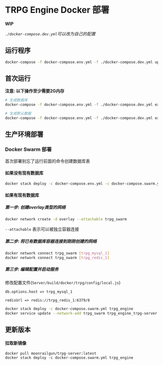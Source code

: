 # TRPG Engine Docker 部署

**WIP**

*`./docker-compose.dev.yml`可以改为自己的配置*

## 运行程序
```bash
docker-compose -f docker-compose.env.yml -f ./docker-compose.dev.yml up -d
```

## 首次运行

**注意: 以下操作至少需要2G内存**

```bash
# 生成数据库
docker-compose -f docker-compose.env.yml -f ./docker-compose.dev.yml exec trpg-server npm run db:migrate:run

# 生成默认数据
docker-compose -f docker-compose.env.yml -f ./docker-compose.dev.yml exec trpg-server npm run db:seeder:run
```

## 生产环境部署

### Docker Swarm 部署

首次部署别忘了运行前面的命令创建数据库表

#### 如果没有现有数据库

```bash
docker stack deploy -c docker-compose.env.yml -c docker-compose.swarm.yml trpg_engine
```

#### 如果有现有数据库

##### 第一步: 创建overlay类型的网络

```bash
docker network create -d overlay --attachable trpg_swarm
```

`--attachable` 表示可以被独立容器连接

##### 第二步: 将已有数据库容器连接到刚刚创建的网络

```bash
docker network connect trpg_swarm [trpg_mysql_1]
docker network connect trpg_swarm [trpg_redis_1]
```

##### 第三步: 编辑配置并启动服务

修改配置文件(`Server/build/docker/trpg/config/local.js`)
```
db.options.host => trpg_mysql_1

redisUrl => redis://trpg_redis_1:6379/8
```

```bash
docker stack deploy -c docker-compose.swarm.yml trpg_engine
docker service update --network-add trpg_swarm trpg_engine_trpg-server
```

## 更新版本

#### 拉取新镜像
```
docker pull moonrailgun/trpg-server:latest
docker stack deploy -c docker-compose.swarm.yml trpg_engine
```
